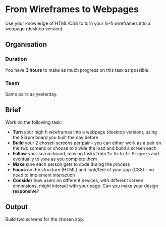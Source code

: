 # From Wireframes to Webpages

Use your knowledge of HTML/CSS to turn your hi-fi wireframes into a webpage (desktop version)

## Organisation

### Duration

You have **3 hours** to make as much progress on this task as possible.

### Team

Same pairs as yesterday.

## Brief

Work on the following task:

- **Turn** your high fi wireframes into a webpage (desktop version), using the Scrum board you built the day before
- **Build** your 2 chosen screens per pair - you can either work as a pair on the two screens or choose to divide the load and build a screen each
- **Follow** your scrum board, moving tasks from `To Do` to `In Progress` and eventually to `Done` as you complete them 
- **Make** sure each person gets to code during the process
- **Focus** on the structure (HTML) and look/feel of your app (CSS) - no need to implement interaction 
- **Consider** how users on different devices, with different screen dimensions, might interact with your page. Can you make your design **responsive**?
  
## Output

Build two screens for the chosen app.

